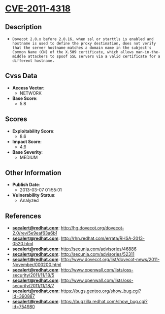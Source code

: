 
# [CVE-2011-4318](http://hg.dovecot.org/dovecot-2.0/rev/5e9eaf63a6b1)

## Description

- `Dovecot 2.0.x before 2.0.16, when ssl or starttls is enabled and hostname is used to define the proxy destination, does not verify that the server hostname matches a domain name in the subject's Common Name (CN) of the X.509 certificate, which allows man-in-the-middle attackers to spoof SSL servers via a valid certificate for a different hostname.`

## Cvss Data

- **Access Vector**:
  - NETWORK
- **Base Score**:
  - 5.8

## Scores

- **Exploitability Score**:
  - 8.6
- **Impact Score**:
  - 4.9
- **Base Severity**:
  - MEDIUM

## Other Information

- **Publish Date**:
  - 2013-03-07 01:55:01
- **Vulnerability Status**:
  - Analyzed

## References

- **secalert@redhat.com**: http://hg.dovecot.org/dovecot-2.0/rev/5e9eaf63a6b1
- **secalert@redhat.com**: http://rhn.redhat.com/errata/RHSA-2013-0520.html
- **secalert@redhat.com**: http://secunia.com/advisories/46886
- **secalert@redhat.com**: http://secunia.com/advisories/52311
- **secalert@redhat.com**: http://www.dovecot.org/list/dovecot-news/2011-November/000200.html
- **secalert@redhat.com**: http://www.openwall.com/lists/oss-security/2011/11/18/5
- **secalert@redhat.com**: http://www.openwall.com/lists/oss-security/2011/11/18/7
- **secalert@redhat.com**: https://bugs.gentoo.org/show_bug.cgi?id=390887
- **secalert@redhat.com**: https://bugzilla.redhat.com/show_bug.cgi?id=754980

